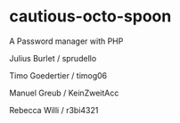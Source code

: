# cautious-octo-spoon
A Password manager with PHP

Julius Burlet / sprudello

Timo Goedertier / timog06

Manuel Greub / KeinZweitAcc

Rebecca Willi / r3bi4321
